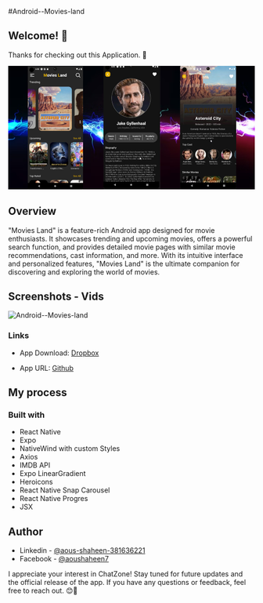 #Android--Movies-land
## Welcome! 👋

Thanks for checking out this Application. 🎉

![Android--Movies-land](./showcase/web_view01.png)

## Overview
"Movies Land" is a feature-rich Android app designed for movie enthusiasts. It showcases trending and upcoming movies, offers a powerful search function, and provides detailed movie pages with similar movie recommendations, cast information, and more. With its intuitive interface and personalized features, "Movies Land" is the ultimate companion for discovering and exploring the world of movies.

## Screenshots - Vids

![Android--Movies-land](./showcase/web_view02.gif)

### Links

- App Download: [Dropbox](https://www.dropbox.com/scl/fi/ft0mfx0457x5rc6tvvfed/Movie-Land.apk?rlkey=sfc36rq9fk5sp0zyxoha76d0e&dl=0)

- App URL: [Github](https://github.com/shaheen7a/Android--Movies-land)

## My process

### Built with

- React Native
- Expo
- NativeWind with custom Styles
- Axios
- IMDB API
- Expo LinearGradient
- Heroicons
- React Native Snap Carousel
- React Native Progres
- JSX


## Author
- Linkedin - [@aous-shaheen-381636221](https://www.linkedin.com/in/shaheen2001/)
- Facebook - [@aoushaheen7](https://www.facebook.com/shaheen72001/)


I appreciate your interest in ChatZone! Stay tuned for future updates and the official release of the app. If you have any questions or feedback, feel free to reach out. 😊🚀